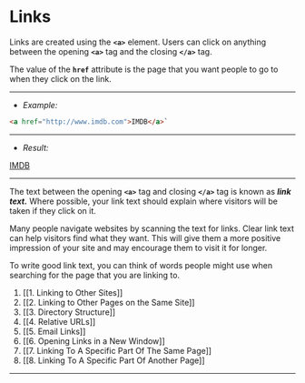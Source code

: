 # Links

Links are created using the **`<a>`** element. Users can click on anything between the opening **`<a>`** tag and the closing **`</a>`** tag.

The value of the **`href`** attribute is the page that you want people to go to when they click on the link.

---
- *Example:*

```html
<a href="http://www.imdb.com">IMDB</a>`
```
---
- *Result:*

<a href="http://www.imdb.com">IMDB</a>

---

The text between the opening **`<a>`** tag and closing **`</a>`** tag is known as ***link text.*** Where possible, your link text should explain where visitors will be taken if they click on it.

Many people navigate websites by scanning the text for links. Clear link text can help visitors find what they want. This will give them a more positive impression of your site and may encourage them to visit it for longer.

To write good link text, you can think of words people might use when searching for the page that you are linking to.

1. [[1. Linking to Other Sites]]
2. [[2. Linking to Other Pages on the Same Site]]
3. [[3. Directory Structure]]
4. [[4. Relative URLs]]
5. [[5. Email Links]]
6. [[6. Opening Links in a New Window]]
7. [[7. Linking To A Specific Part Of The Same Page]]
8. [[8. Linking To A Specific Part Of Another Page]]

---

